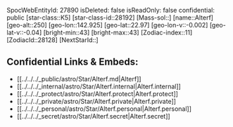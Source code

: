 ﻿---
location: [22.97,-142.925,250]
type: Star
tags:
- astro/Star

---
SpocWebEntityId: 27890
isDeleted: false
isReadOnly: false
confidential: public
[star-class::K5]
[star-class-id::28192]
[Mass-sol::]
[name::Alterf]
[geo-alt::250]
[geo-lon::142.925]
[geo-lat::22.97]
[geo-lon-v::-0.002]
[geo-lat-v::-0.04]
[bright-min::43]
[bright-max::43]
[Zodiac-index::11]
[ZodiacId::28128]
[NextStarId::]



## Confidential Links & Embeds: 
- [[../../../_public/astro/Star/Alterf.md|Alterf]] 
- [[../../../_internal/astro/Star/Alterf.internal|Alterf.internal]] 
- [[../../../_protect/astro/Star/Alterf.protect|Alterf.protect]] 
- [[../../../_private/astro/Star/Alterf.private|Alterf.private]] 
- [[../../../_personal/astro/Star/Alterf.personal|Alterf.personal]] 
- [[../../../_secret/astro/Star/Alterf.secret|Alterf.secret]]

